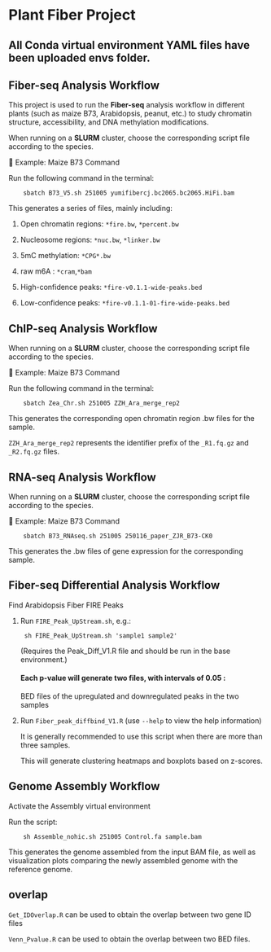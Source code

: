 # Plant Fiber Project

## All Conda virtual environment YAML files have been uploaded envs folder.

## Fiber-seq Analysis Workflow

This project is used to run the **Fiber-seq** analysis workflow in different plants (such as maize B73, Arabidopsis, peanut, etc.) to study chromatin structure, accessibility, and DNA methylation modifications.  

When running on a **SLURM** cluster, choose the corresponding script file according to the species.

🔹 Example: Maize B73 Command

Run the following command in the terminal:


        sbatch B73_V5.sh 251005 yumifibercj.bc2065.bc2065.HiFi.bam

This generates a series of files, mainly including:

1. Open chromatin regions: `*fire.bw`, `*percent.bw`

2. Nucleosome regions: `*nuc.bw`, `*linker.bw`

3. 5mC methylation: `*CPG*.bw`

4. raw m6A : `*cram`,`*bam`

5. High-confidence peaks: `*fire-v0.1.1-wide-peaks.bed`
   
6. Low-confidence peaks: `*fire-v0.1.1-01-fire-wide-peaks.bed`



## ChIP-seq Analysis Workflow

When running on a **SLURM** cluster, choose the corresponding script file according to the species.

🔹 Example: Maize B73 Command

Run the following command in the terminal:
    
        sbatch Zea_Chr.sh 251005 ZZH_Ara_merge_rep2

This generates the corresponding open chromatin region .bw files for the sample.

`ZZH_Ara_merge_rep2` represents the identifier prefix of the `_R1.fq.gz` and `_R2.fq.gz` files.


## RNA-seq Analysis Workflow

When running on a **SLURM** cluster, choose the corresponding script file according to the species.

🔹 Example: Maize B73 Command
    
        sbatch B73_RNAseq.sh 251005 250116_paper_ZJR_B73-CK0

This generates the .bw files of gene expression for the corresponding sample.


## Fiber-seq Differential Analysis Workflow

Find Arabidopsis Fiber FIRE Peaks

1. Run `FIRE_Peak_UpStream.sh`, e.g.:
   

        sh FIRE_Peak_UpStream.sh 'sample1 sample2' 
         

     (Requires the Peak_Diff_V1.R file and should be run in the base environment.)

    #### Each p-value will generate two files, with intervals of 0.05 :

   BED files of the upregulated and downregulated peaks in the two samples

3. Run `Fiber_peak_diffbind_V1.R` (use `--help` to view the help information)  

    It is generally recommended to use this script when there are more than three samples.

    This will generate clustering heatmaps and boxplots based on z-scores.


## Genome Assembly Workflow

Activate the Assembly virtual environment

Run the script:

   
        sh Assemble_nohic.sh 251005 Control.fa sample.bam 

This generates the genome assembled from the input BAM file, as well as visualization plots comparing the newly assembled genome with the reference genome.

## overlap

`Get_IDOverlap.R` can be used to obtain the overlap between two gene ID files

`Venn_Pvalue.R` can be used to obtain the overlap between two BED files.




